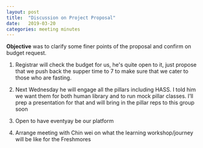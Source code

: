 ```yaml
---
layout: post
title:  "Discussion on Project Proposal"
date:   2019-03-20
categories: meeting minutes
---
```


**Objective** was to clarify some finer points of the proposal and confirm on budget request.

1. Registrar will check the budget for us, he's quite open to it, just propose that we push back the supper time to 7 to make sure that we cater to those who are fasting.

2. Next Wednesday he will engage all the pillars including HASS. I told him we want them for both human library and to run mock pillar classes. I’ll prep a presentation for that and will bring in the pillar reps to this group soon

3. Open to have eventyay be our platform

4. Arrange meeting with Chin wei on what the learning workshop/journey will be like for the Freshmores

